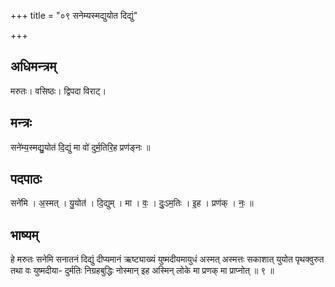 +++
title = "०९ सनेम्यस्मद्युयोत दिद्युं"

+++
## अधिमन्त्रम्
मरुतः। वसिष्ठः। द्विपदा विराट्।

## मन्त्रः
सने॑म्य॒स्मद्यु॒योत॑ दि॒द्युं मा वो॑ दुर्म॒तिरि॒ह प्रण॑ङ्नः ॥

## पदपाठः
सने॑मि । अ॒स्मत् । यु॒योत॑ । दि॒द्युम् । मा । वः॒ । दुः॒ऽम॒तिः । इ॒ह । प्रण॑क् । नः॒ ॥

## भाष्यम्
हे मरुतः सनेमि सनातनं दिद्युं दीप्यमानं ऋष्ट्याख्यं युष्मदीयमायुधं अस्मत् अस्मत्तः सकाशात् युयोत पृथक्वुरुत तथा वः युष्मदीया- दुर्मतिः निग्रहबुद्धिः नोस्मान् इह अस्मिन् लोके मा प्रणक् मा प्राप्नोत् ॥ ९ ॥